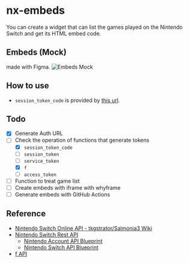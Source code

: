 # nx-embeds
You can create a widget that can list the games played on the Nintendo Switch and get its HTML embed code.

## Embeds (Mock)
made with Figma.
![Embeds Mock](https://github.com/Kyure-A/nx-embeds/assets/49436968/6d1555f8-2d8a-45ad-b4a8-e03439879636)

## How to use
- `session_token_code` is provided by [this url](https://accounts.nintendo.com/connect/1.0.0/authorize?state=V2Lvv713Pe-_ve-_vWty77-977-9w7Nx77-9X1zvv73vv73Vtu-_ve-_vS0ncwHvv73vv70a77-9P--_vWky&redirect_uri=npf71b963c1b7b6d119://auth&client_id=71b963c1b7b6d119&scope=openid%20user%20user.birthday%20user.mii%20user.screenName&response_type=session_token_code&session_token_code_challenge=De-_ve-_vUTvv73Rge-_vSTvv71k77-9GRrvv73vv73vv71S77-9NO-_vS8u77-9De-_vVzvv71HK2zvv70&session_token_code_challenge_method=S256&theme=login_form).

## Todo
- [x] Generate Auth URL
- [ ] Check the operation of functions that generate tokens
  - [x] `session_token_code`
  - [ ] `session_token`
  - [ ] `service_token`
  - [x] `f`
  - [ ] `access_token`
- [ ] Function to treat game list
- [ ] Create embeds with iframe with whyframe
- [ ] Generate embeds with GitHub Actions

## Reference
- [Nintendo Switch Online API - tkgstrator/Salmonia3 Wiki](https://github.com/tkgstrator/Salmonia3/wiki/Nintendo-Switch-Online-API)
- [Nintendo Switch Rest API](https://github.com/ZekeSnider/NintendoSwitchRESTAPI/tree/master)
  - [Nintendo Account API Blueprint](https://github.com/ZekeSnider/NintendoSwitchRESTAPI/blob/master/NintendoAccountBlueprint.md#nintendo-account-api-blueprint)
  - [Nintendo Switch API Blueprint](https://github.com/ZekeSnider/NintendoSwitchRESTAPI/blob/master/SwitchBlueprint.md)
- [f API](https://github.com/imink-app/f-API)
